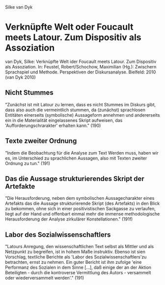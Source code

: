 Silke van Dyk

Verknüpfte Welt oder Foucault meets Latour. Zum Dispositiv als Assoziation
==========================================================================

van Dyk, Silke: Verknüpfte Welt ider Foucault meets Latour. Zum Dispositiv als Assoziation.
In: Feustel, Robert/Schochow, Maximilian (Hg.):
Zwischern Sprachspiel und Methode. Perspektiven der Diskursanalyse.
Bielfeld: 2010
(van Dyk 2010)

Nicht Stummes
-------------
"Zunächst ist mit Latour zu lernen, dass es nicht Stummes im Diskurs gibt, dass also auch die vermeintlich stummen, da (zunächst) sprachlosen Entitäten einerseits (symbolische) Aussageform annehmen und andererseits ein in die Materialität eingelassenes Skript aufweisen, das 'Aufforderungschrarakter' erhalten kann." (190)

Texte zweiter Ordnung
---------------------
"Indem die Beobachtung für die Analyse zum Text Werden muss, haben wir es, im Unterschied zu sprachlichen Aussagen, also mit Texten zweiter Ordnung zu tun." (191)

Das die Aussage strukturierendes Skript der Artefakte
-----------------------------------------------------
"Die Herausforderung, neben dem symbolischen Aussagecharakter eines Artefakts das die Aussage strukturierende Skript (des Artefakts) in den Blick zu bekommen, ohne sich in einer positivistischen Sackgasse zu verlaufen, liegt auf der Hand und offenbart einmal mehr die immense methodologische Herausforderung der Analyse zirkulärer Konstellationen." (191f)

Labor des Sozialwissenschaftlers
--------------------------------
"Latours Anregung, den wissenschaftlichen Text selbst als Mittler und als Netzpunkt zu begreifen, ist in hohem Maße instruktiv. Ebenso ist sien Vorschlag, textliche Berichte als 'Labor des Sozialwissenschaftlers'zu betrachten, ernst zu nehmen. Ein guter Bericht ist ihm zufolge 'eine Performanz des Sozialen in dem Sinne [...], daß einige der an der Aktion Beteiligten - durch die kontroverse Vermittlung des Autors - versammelt oder wiederversammelt werden'." (191)
